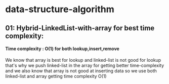 # data-structure-algorithm

## 01: Hybrid-LinkedList-with-array for best time complexity:
#### Time complexity : O(1) for both lookup,insert,remove
We know that array is best for lookup and linked-list is not good for lookup that's why we push linked-list in the array for getting better time-complexity and we also know that array is not good at inserting data so we use both linked-list and array getting time complexity O(1)
